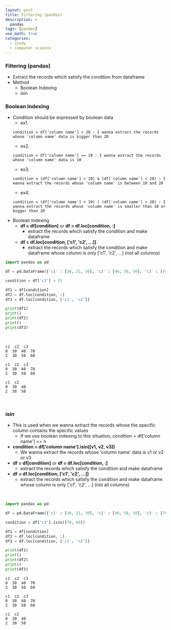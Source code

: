 ```yaml
---
layout: post
title: Filtering (pandas)
description: >
  pandas
tags: [pandas]
use_math: true
categories:
  - study
  - computer science
---
```

### Filtering (pandas)
* Extract the records which satisfy the condition from dataframe
* Method
  * Boolean Indexing
  * isin

### Boolean Indexing
* Condition should be expressed by boolean data
  * ex1.
  ~~~
  condition = df['column name'] > 20 : I wanna extract the records whose 'column name' data is bigger than 20
  ~~~
  * ex2.
  ~~~
  condition = df['column name'] == 10 : I wanna extract the records whose 'column name' data is 10
  ~~~
  * ex3.
  ~~~
  condition = (df['column name'] > 10) & (df['column name'] < 20) : I wanna extract the records whose 'column name' is between 10 and 20
  ~~~
  * ex4.
  ~~~
  condition = (df['column name'] < 10) | (df['column name'] > 20) : I wanna extract the records whose 'column name' is smaller than 10 or bigger than 20
  ~~~
* Boolean Indexing
  * **df = df[condition]** or **df = df.loc[condition, :]**
    * extract the records which satisfy the condition and make dataframe
  * **df = df.loc[condition, ['c1', 'c2', ...]]**
    * extract the records which satisfy the condition and make dataframe whose column is only ['c1', 'c2', ...] (not all columns)

~~~python
import pandas as pd

df = pd.DataFrame({'c1' : [30, 21, 30], 'c2' : [40, 50, 50], 'c3' : [70, 50, 60]})

condition = df['c1'] > 25

df1 = df[condition]
df2 = df.loc[condition, :]
df3 = df.loc[condition, ['c1', 'c2']]

print(df1)
print()
print(df2)
print()
print(df3)
~~~

<br>

~~~
c1  c2  c3
0  30  40  70
2  30  50  60

c1  c2  c3
0  30  40  70
2  30  50  60

c1  c2
0  30  40
2  30  50
~~~
<br>

### isin
* This is used when we wanna extract the records whose the specific column contains the specific values
  * If we use boolean indexing to this situation, condition = df['column name'] == n
* **condition = df['column name'].isin([v1, v2, v3])**
  * We wanna extract the records whose 'column name' data is v1 or v2 or v3
* **df = df[condition]** or **df = df.loc[condition, :]**
  * extract the records which satisfy the condition and make dataframe
* **df = df.loc[condition, ['c1', 'c2', ...]]**
  * extract the records which satisfy the condition and make dataframe whose column is only ['c1', 'c2', ...] (not all columns)

<br>

~~~python
import pandas as pd

df = pd.DataFrame({'c1' : [30, 21, 30], 'c2' : [40, 50, 50], 'c3' : [70, 50, 60]})

condition = df['c3'].isin([70, 60])

df1 = df[condition]
df2 = df.loc[condition, :]
df3 = df.loc[condition, ['c1', 'c2']]

print(df1)
print()
print(df2)
print()
print(df3)
~~~


~~~
c1  c2  c3
0  30  40  70
2  30  50  60

c1  c2  c3
0  30  40  70
2  30  50  60

c1  c2
0  30  40
2  30  50
~~~
